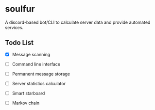 # soulfur

A discord-based bot/CLI to calculate server data and provide automated services.

## Todo List

- [x] Message scanning
- [ ] Command line interface
- [ ] Permanent message storage
- [ ] Server statistics calculator
- [ ] Smart starboard
- [ ] Markov chain

